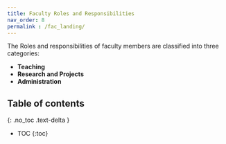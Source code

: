 ```yaml
---
title: Faculty Roles and Responsibilities
nav_order: 8
permalink : /fac_landing/
---
```


The Roles and responsibilities of faculty members are classified into three categories:

* **Teaching**  
* **Research and Projects**  
* **Administration**

## Table of contents
{: .no_toc .text-delta } 
* TOC
{:toc}


